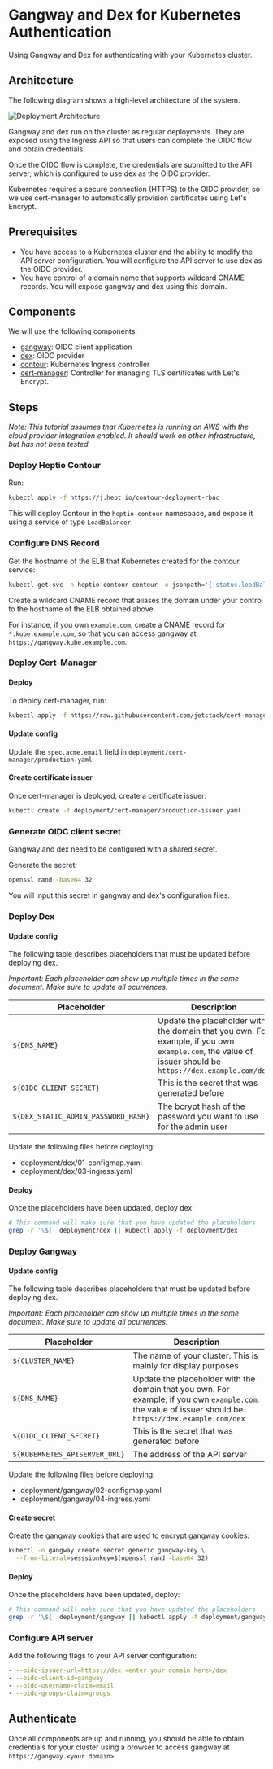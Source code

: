 # Gangway and Dex for Kubernetes Authentication

Using Gangway and Dex for authenticating with your Kubernetes cluster.

## Architecture

The following diagram shows a high-level architecture of the system.

![Deployment Architecture](https://www.lucidchart.com/publicSegments/view/486a4201-8c2e-453a-a468-1c8722086267/image.png "Deployment Architecture")

Gangway and dex run on the cluster as regular deployments. They are exposed using the Ingress API so that users can complete the OIDC flow and obtain credentials.

Once the OIDC flow is complete, the credentials are submitted to the API server, which is configured to use dex as the OIDC provider.

Kubernetes requires a secure connection (HTTPS) to the OIDC provider, so we use cert-manager to automatically provision certificates using Let's Encrypt.

## Prerequisites

- You have access to a Kubernetes cluster and the ability to modify the API server configuration. You will configure the API server to use dex as the OIDC provider.
- You have control of a domain name that supports wildcard CNAME records. You will expose gangway and dex using this domain.

## Components

We will use the following components:

- [gangway](https://github.com/heptiolabs/gangway): OIDC client application
- [dex](https://github.com/coreos/dex): OIDC provider
- [contour](https://github.com/heptio/contour): Kubernetes Ingress controller
- [cert-manager](https://github.com/jetstack/cert-manager): Controller for managing TLS certificates with Let's Encrypt.

## Steps

_Note: This tutorial assumes that Kubernetes is running on AWS with the cloud
provider integration enabled. It should work on other infrastructure, but has
not been tested._

### Deploy Heptio Contour

Run:

```sh
kubectl apply -f https://j.hept.io/contour-deployment-rbac
```

This will deploy Contour in the `heptio-contour` namespace, and expose it using a service of type `LoadBalancer`.

### Configure DNS Record

Get the hostname of the ELB that Kubernetes created for the contour service:

```sh
kubectl get svc -n heptio-contour contour -o jsonpath='{.status.loadBalancer.ingress[0].hostname}'
```

Create a wildcard CNAME record that aliases the domain under your control to the hostname of the ELB obtained above. 

For instance, if you own `example.com`, create a CNAME record for `*.kube.example.com`, so that you can access gangway at `https://gangway.kube.example.com`.

### Deploy Cert-Manager

#### Deploy

To deploy cert-manager, run:

```sh
kubectl apply -f https://raw.githubusercontent.com/jetstack/cert-manager/v0.4.1/contrib/manifests/cert-manager/with-rbac.yaml
```

#### Update config

Update the `spec.acme.email` field in `deployment/cert-manager/production.yaml`

#### Create certificate issuer

Once cert-manager is deployed, create a certificate issuer:

```sh
kubectl create -f deployment/cert-manager/production-issuer.yaml
```

### Generate OIDC client secret

Gangway and dex need to be configured with a shared secret.

Generate the secret:

```sh
openssl rand -base64 32
```

You will input this secret in gangway and dex's configuration files.

### Deploy Dex

#### Update config

The following table describes placeholders that must be updated before deploying dex.

*Important: Each placeholder can show up multiple times in the same document. Make sure to update all ocurrences.*

| Placeholder | Description |
|----|-------|
| `${DNS_NAME}` | Update the placeholder with the domain that you own. For example, if you own `example.com`, the value of issuer should be `https://dex.example.com/dex` |
| `${OIDC_CLIENT_SECRET}` | This is the secret that was generated before |
| `${DEX_STATIC_ADMIN_PASSWORD_HASH}` | The bcrypt hash of the password you want to use for the admin user |

Update the following files before deploying:

- deployment/dex/01-configmap.yaml
- deployment/dex/03-ingress.yaml

#### Deploy

Once the placeholders have been updated, deploy dex:

```sh
# This command will make sure that you have updated the placeholders
grep -r '\${' deployment/dex || kubectl apply -f deployment/dex
```

### Deploy Gangway

#### Update config

The following table describes placeholders that must be updated before deploying dex.

*Important: Each placeholder can show up multiple times in the same document. Make sure to update all ocurrences.*

| Placeholder | Description |
|----|-------|
| `${CLUSTER_NAME}` | The name of your cluster. This is mainly for display purposes |
| `${DNS_NAME}` | Update the placeholder with the domain that you own. For example, if you own `example.com`, the value of issuer should be `https://dex.example.com/dex` |
| `${OIDC_CLIENT_SECRET}` | This is the secret that was generated before |
| `${KUBERNETES_APISERVER_URL}` | The address of the API server |

Update the following files before deploying:

- deployment/gangway/02-configmap.yaml
- deployment/gangway/04-ingress.yaml

#### Create secret

Create the gangway cookies that are used to encrypt gangway cookies:

```sh
kubectl -n gangway create secret generic gangway-key \
  --from-literal=sesssionkey=$(openssl rand -base64 32)
```

#### Deploy

Once the placeholders have been updated, deploy:

```sh
# This command will make sure that you have updated the placeholders
grep -r '\${' deployment/gangway || kubectl apply -f deployment/gangway
```

### Configure API server

Add the following flags to your API server configuration:

```yaml
- --oidc-issuer-url=https://dex.<enter your domain here>/dex
- --oidc-client-id=gangway
- --oidc-username-claim=email
- --oidc-groups-claim=groups
```

## Authenticate

Once all components are up and running, you should be able to obtain credentials for your cluster using a browser to access gangway at `https://gangway.<your domain>`.
